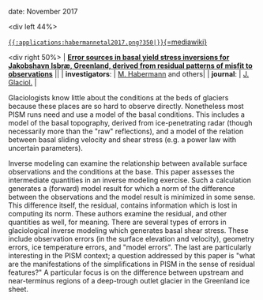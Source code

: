 date: November 2017

\<div left 44%\>

[`{{:applications:habermannetal2017.png?350|}}`{=mediawiki}](https://www.cambridge.org/core/journals/journal-of-glaciology/article/error-sources-in-basal-yield-stress-inversions-for-jakobshavn-isbrae-greenland-derived-from-residual-patterns-of-misfit-to-observations/37C15ECD8F11F90C05A7FFC1F738D801)


\<div right 50%\> \| **[Error sources in basal yield stress inversions
for Jakobshavn Isbræ, Greenland, derived from residual patterns of
misfit to
observations](https://www.cambridge.org/core/journals/journal-of-glaciology/article/error-sources-in-basal-yield-stress-inversions-for-jakobshavn-isbrae-greenland-derived-from-residual-patterns-of-misfit-to-observations/37C15ECD8F11F90C05A7FFC1F738D801)**
\|\| \| **investigators**: \| [M.
Habermann](http://glaciers.gi.alaska.edu/people/habermann)
and others\| \| **journal**: \| [J.
Glaciol.](https://www.cambridge.org/core/journals/journal-of-glaciology)
\|

Glaciologists know little about the conditions at the beds of glaciers
because these places are so hard to observe directly. Nonetheless most
PISM runs need and use a model of the basal conditions. This includes a
model of the basal topography, derived from ice-penetrating radar
(though necessarily more than the \"raw\" reflections), and a model of
the relation between basal sliding velocity and shear stress (e.g. a
power law with uncertain parameters).

Inverse modeling can examine the relationship between available surface
observations and the conditions at the base. This paper assesses the
intermediate quantities in an inverse modeling exercise. Such a
calculation generates a (forward) model result for which a norm of the
difference between the observations and the model result is minimized in
some sense. This difference itself, the residual, contains information
which is lost in computing its norm. These authors examine the residual,
and other quantities as well, for meaning. There are several types of
errors in glaciological inverse modeling which generates basal shear
stress. These include observation errors (in the surface elevation and
velocity), geometry errors, ice temperature errors, and \"model
errors\". The last are particularly interesting in the PISM context; a
question addressed by this paper is \"what are the manifestations of the
simplifications in PISM in the sense of residual features?\" A
particular focus is on the difference between upstream and near-terminus
regions of a deep-trough outlet glacier in the Greenland ice sheet.



